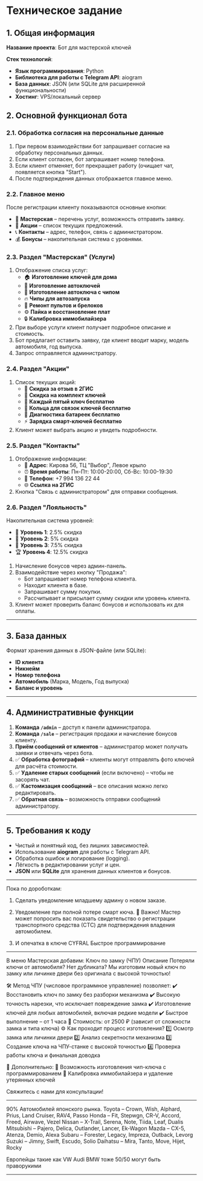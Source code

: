 # Техническое задание

## 1. Общая информация

**Название проекта**: Бот для мастерской ключей

**Стек технологий**:
- **Язык программирования**: Python
- **Библиотека для работы с Telegram API**: aiogram
- **База данных**: JSON (или SQLite для расширенной функциональности)
- **Хостинг**: VPS/локальный сервер

## 2. Основной функционал бота

### 2.1. Обработка согласия на персональные данные
1. При первом взаимодействии бот запрашивает согласие на обработку персональных данных.
2. Если клиент согласен, бот запрашивает номер телефона.
3. Если клиент отменяет, бот прекращает работу (очищает чат, появляется кнопка "Start").
4. После подтверждения данных отображается главное меню.

### 2.2. Главное меню
После регистрации клиенту показываются основные кнопки:
- 🔑 **Мастерская** – перечень услуг, возможность отправить заявку.
- 🎉 **Акции** – список текущих предложений.
- 📞 **Контакты** – адрес, телефон, связь с администратором.
- 💰 **Бонусы** – накопительная система с уровнями.

### 2.3. Раздел "Мастерская" (Услуги)
1. Отображение списка услуг:
   - 🏠 **Изготовление ключей для дома**
   - 🚗 **Изготовление автоключей**
   - 🔑 **Изготовление автоключа с чипом**
   - 🔥 **Чипы для автозапуска**
   - 🔧 **Ремонт пультов и брелоков**
   - ⚙ **Пайка и восстановление плат**
   - 🔒 **Калибровка иммобилайзера**
2. При выборе услуги клиент получает подробное описание и стоимость.
3. Бот предлагает оставить заявку, где клиент вводит марку, модель автомобиля, год выпуска.
4. Запрос отправляется администратору.

### 2.4. Раздел "Акции"
1. Список текущих акций:
   - 💬 **Скидка за отзыв в 2ГИС**
   - 🔑 **Скидка на комплект ключей**
   - 🎁 **Каждый пятый ключ бесплатно**
   - 🔗 **Кольца для связок ключей бесплатно**
   - 🔋 **Диагностика батареек бесплатно**
   - ⚡ **Зарядка смарт-ключей бесплатно**
2. Клиент может выбрать акцию и увидеть подробности.

### 2.5. Раздел "Контакты"
1. Отображение информации:
   - 📍 **Адрес**: Кирова 56, ТЦ "Выбор", Левое крыло
   - ⏰ **Время работы**: Пн-Пт: 10:00-20:00, Сб-Вс: 10:00-19:30
   - 📱 **Телефон**: +7 994 136 22 44
   - 🌐 **Ссылка на 2ГИС**
2. Кнопка "Связь с администратором" для отправки сообщения.

### 2.6. Раздел "Лояльность"
Накопительная система уровней:
- 🥉 **Уровень 1**: 2.5% скидка
- 🥈 **Уровень 2**: 5% скидка
- 🥉 **Уровень 3**: 7.5% скидка
- 🏆 **Уровень 4**: 12.5% скидка 

1. Начисление бонусов через админ-панель.
2. Взаимодействие через кнопку "Продажа":
   - Бот запрашивает номер телефона клиента.
   - Находит клиента в базе.
   - Запрашивает сумму покупки.
   - Рассчитывает и присылает сумму скидки или уровень клиента.
3. Клиент может проверить баланс бонусов и использовать их для оплаты.

---

## 3. База данных
Формат хранения данных в JSON-файле (или SQLite):
- **ID клиента**
- **Никнейм**
- **Номер телефона**
- **Автомобиль** (Марка, Модель, Год выпуска)
- **Баланс и уровень** 

---

## 4. Административные функции
1. **Команда `/admin`** – доступ к панели администратора.
2. **Команда `/sale`** – регистрация продажи и начисление бонусов клиенту.
3. **Приём сообщений от клиентов** – администратор может получать заявки и отвечать через бота.
4. ✅ **Обработка фотографий** – клиенты могут отправлять фото ключей для расчёта стоимости.
5. ✅ **Удаление старых сообщений** (если включено) – чтобы не засорять чат.
6. ✅ **Кастомизация сообщений** – все описания можно легко редактировать.
7. ✅ **Обратная связь** – возможность отправки сообщений администратору.

---

## 5. Требования к коду
- Чистый и понятный код, без лишних зависимостей.
- Использование **aiogram** для работы с Telegram API.
- Обработка ошибок и логирование (logging).
- Лёгкость в редактировании услуг и цен.
- **JSON** или **SQLite** для хранения данных клиентов и бонусов.

---

Пока по дороботкам:
1. Сделать уведомление младшему админу о новом заказе.
2. Уведомление при полной потере смарт кюча.
📜 Важно! Мастер может попросить вас показать свидетельство о регистрации транспортного средства (СТС) для подтверждения владения автомобилем.

3. И опечатка в ключе CYFRAL 
Быстрое программирование

---

В меню Мастерская добавим:
Ключ по замку (ЧПУ)
Описание 
Потеряли ключи от автомобиля? Нет дубликата?
Мы изготовим новый ключ по замку или личинке двери без оригинала с высокой точностью!

🛠 Метод ЧПУ (числовое программное управление) позволяет:
✔️ Восстановить ключ по замку без разборки механизма
✔️ Высокую точность нарезки, что исключает повреждение замка
✔️ Изготовление ключей для любых автомобилей, включая редкие модели
✔️ Быстрое выполнение – от 1 часа
📌 Стоимость: от 2500 ₽ (зависит от сложности замка и типа ключа)
⚙️ Как проходит процесс изготовления?
1️⃣ Осмотр замка или личинки двери
2️⃣ Анализ секретности механизма
3️⃣ Создание ключа на ЧПУ-станке с высокой точностью
4️⃣ Проверка работы ключа и финальная доводка

🚗 Дополнительно:
🔑 Возможность изготовления чип-ключа с программированием
🔄 Калибровка иммобилайзера и удаление утерянных ключей

Свяжитесь с нами для консультации!

---

90% Автомобилей японского рынка.
Toyota – Crown, Wish, Alphard, Prius, Land Cruiser, RAV4, Passo
Honda – Fit, Stepwgn, CR-V, Accord, Freed, Airwave, Vezel
Nissan – X-Trail, Serena, Note, Tiida, Leaf, Dualis 
Mitsubishi – Pajero, Delica, Outlander, Lancer, Ek-Wagon
Mazda – CX-5, Atenza, Demio, Alexa
Subaru – Forester, Legacy, Impreza, Outback, Levorg
Suzuki – Jimny, Swift, Escudo, Solio
Daihatsu – Mira, Tanto, Move, Hijet, Rocky 

Европейцы такие как VW Audi BMW тоже 50/50 могут быть праворукими

---

